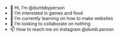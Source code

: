 - 👋 Hi, I’m @dumbbyperson
- 👀 I’m interested in games and food
- 🌱 I’m currently learning on how to make websites
- 💞️ I’m looking to collaborate on nothing
- 📫 How to reach me on instagram @_dumb.person_

<!---
dumbbyperson/dumbbyperson is a ✨ special ✨ repository because its `README.md` (this file) appears on your GitHub profile.
You can click the Preview link to take a look at your changes.
--->
